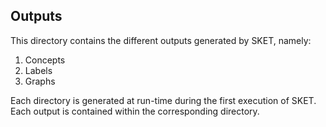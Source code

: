 ## Outputs

This directory contains the different outputs generated by SKET, namely:
1. Concepts
2. Labels
3. Graphs

Each directory is generated at run-time during the first execution of SKET. Each output is contained within the corresponding directory.
